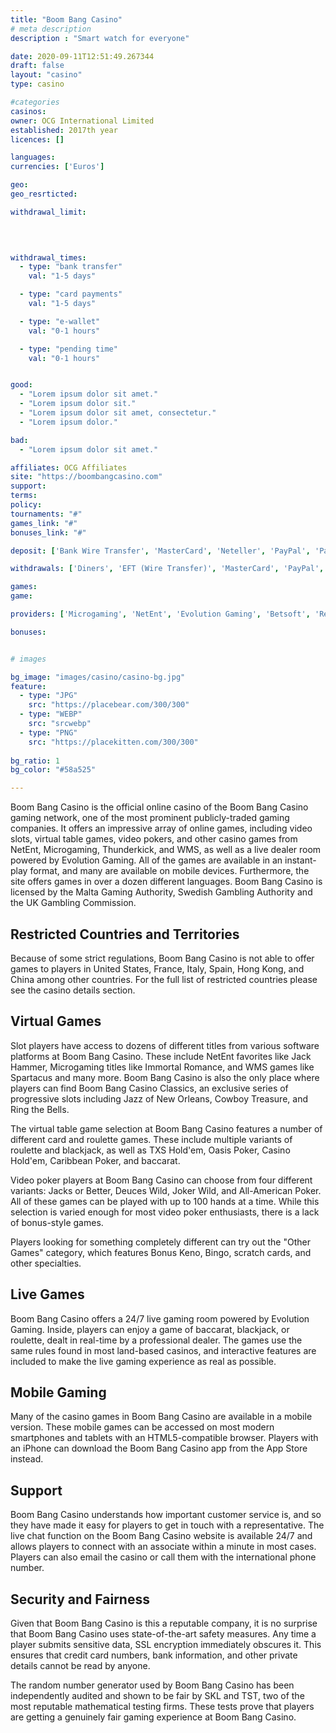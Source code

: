 ```yaml
---
title: "Boom Bang Casino"
# meta description
description : "Smart watch for everyone"

date: 2020-09-11T12:51:49.267344
draft: false
layout: "casino" 
type: casino

#categories
casinos: 
owner: OCG International Limited
established: 2017th year
licences: []

languages: 
currencies: ['Euros']

geo: 
geo_resrticted: 

withdrawal_limit:

  
  

withdrawal_times:
  - type: "bank transfer"
    val: "1-5 days"

  - type: "card payments"
    val: "1-5 days"

  - type: "e-wallet"
    val: "0-1 hours"

  - type: "pending time"
    val: "0-1 hours"


good:
  - "Lorem ipsum dolor sit amet."
  - "Lorem ipsum dolor sit."
  - "Lorem ipsum dolor sit amet, consectetur."
  - "Lorem ipsum dolor."

bad:
  - "Lorem ipsum dolor sit amet."

affiliates: OCG Affiliates
site: "https://boombangcasino.com"
support: 
terms:
policy:
tournaments: "#"
games_link: "#"
bonuses_link: "#"

deposit: ['Bank Wire Transfer', 'MasterCard', 'Neteller', 'PayPal', 'Paysafe Card', 'Visa', 'Sofortuberwaisung', 'Skrill']

withdrawals: ['Diners', 'EFT (Wire Transfer)', 'MasterCard', 'PayPal', 'paysafecard', 'Skrill', 'Visa']

games: 
game:

providers: ['Microgaming', 'NetEnt', 'Evolution Gaming', 'Betsoft', 'Realistic Games', 'Genesis Gaming', 'Oryx Gaming', 'Rabcat', 'Amatic Industries', '2 By 2 Gaming', 'Gamomat', 'Pragmatic Play', 'Foxium', 'Just For The Win', 'Kalamba Games']

bonuses:


# images

bg_image: "images/casino/casino-bg.jpg"  
feature:
  - type: "JPG" 
    src: "https://placebear.com/300/300"
  - type: "WEBP"
    src: "srcwebp"
  - type: "PNG"
    src: "https://placekitten.com/300/300"  
 
bg_ratio: 1 
bg_color: "#58a525"  

---
```


Boom Bang Casino is the official online casino of the Boom Bang Casino gaming network, one of the most prominent publicly-traded gaming companies. It offers an impressive array of online games, including video slots, virtual table games, video pokers, and other casino games from NetEnt, Microgaming, Thunderkick, and WMS, as well as a live dealer room powered by Evolution Gaming. All of the games are available in an instant-play format, and many are available on mobile devices. Furthermore, the site offers games in over a dozen different languages. Boom Bang Casino is licensed by the Malta Gaming Authority, Swedish Gambling Authority and the UK Gambling Commission.

## Restricted Countries and Territories
Because of some strict regulations, Boom Bang Casino is not able to offer games to players in United States, France, Italy, Spain, Hong Kong, and China among other countries. For the full list of restricted countries please see the casino details section.

## Virtual Games
Slot players have access to dozens of different titles from various software platforms at Boom Bang Casino. These include NetEnt favorites like Jack Hammer, Microgaming titles like Immortal Romance, and WMS games like Spartacus and many more. Boom Bang Casino is also the only place where players can find Boom Bang Casino Classics, an exclusive series of progressive slots including Jazz of New Orleans, Cowboy Treasure, and Ring the Bells.

The virtual table game selection at Boom Bang Casino features a number of different card and roulette games. These include multiple variants of roulette and blackjack, as well as TXS Hold'em, Oasis Poker, Casino Hold'em, Caribbean Poker, and baccarat.

Video poker players at Boom Bang Casino can choose from four different variants: Jacks or Better, Deuces Wild, Joker Wild, and All-American Poker. All of these games can be played with up to 100 hands at a time. While this selection is varied enough for most video poker enthusiasts, there is a lack of bonus-style games.

Players looking for something completely different can try out the "Other Games" category, which features Bonus Keno, Bingo, scratch cards, and other specialties.

## Live Games
Boom Bang Casino offers a 24/7 live gaming room powered by Evolution Gaming. Inside, players can enjoy a game of baccarat, blackjack, or roulette, dealt in real-time by a professional dealer. The games use the same rules found in most land-based casinos, and interactive features are included to make the live gaming experience as real as possible.

## Mobile Gaming
Many of the casino games in Boom Bang Casino are available in a mobile version. These mobile games can be accessed on most modern smartphones and tablets with an HTML5-compatible browser. Players with an iPhone can download the Boom Bang Casino app from the App Store instead.

## Support
Boom Bang Casino understands how important customer service is, and so they have made it easy for players to get in touch with a representative. The live chat function on the Boom Bang Casino website is available 24/7 and allows players to connect with an associate within a minute in most cases. Players can also email the casino or call them with the international phone number.

## Security and Fairness
Given that Boom Bang Casino is this a reputable company, it is no surprise that Boom Bang Casino uses state-of-the-art safety measures. Any time a player submits sensitive data, SSL encryption immediately obscures it. This ensures that credit card numbers, bank information, and other private details cannot be read by anyone.

The random number generator used by Boom Bang Casino has been independently audited and shown to be fair by SKL and TST, two of the most reputable mathematical testing firms. These tests prove that players are getting a genuinely fair gaming experience at Boom Bang Casino.